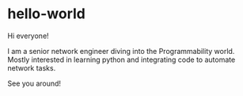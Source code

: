 # hello-world

Hi everyone!

I am a senior network engineer diving into the Programmability world. Mostly interested in learning python and integrating code to automate network tasks. 

See you around!
